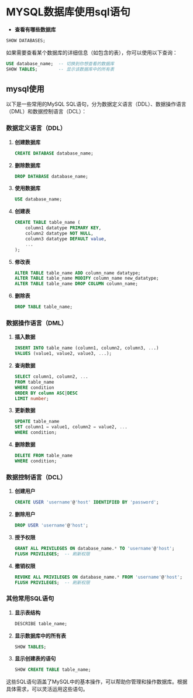 # MYSQL数据库使用sql语句

- **查看有哪些数据库**

```sql
SHOW DATABASES;
```

如果需要查看某个数据库的详细信息（如包含的表），你可以使用以下查询：

```sql
USE database_name;  -- 切换到你想查看的数据库
SHOW TABLES;        -- 显示该数据库中的所有表
```

## mysql使用

以下是一些常用的MySQL SQL语句，分为数据定义语言（DDL）、数据操作语言（DML）和数据控制语言（DCL）：

### 数据定义语言（DDL）

1. **创建数据库**

   ```sql
   CREATE DATABASE database_name;
   ```

2. **删除数据库**

   ```sql
   DROP DATABASE database_name;
   ```

3. **使用数据库**

   ```sql
   USE database_name;
   ```

4. **创建表**

   ```sql
   CREATE TABLE table_name (
       column1 datatype PRIMARY KEY,
       column2 datatype NOT NULL,
       column3 datatype DEFAULT value,
       ...
   );
   ```

5. **修改表**

   ```sql
   ALTER TABLE table_name ADD column_name datatype;
   ALTER TABLE table_name MODIFY column_name new_datatype;
   ALTER TABLE table_name DROP COLUMN column_name;
   ```

6. **删除表**

   ```sql
   DROP TABLE table_name;
   ```

### 数据操作语言（DML）

1. **插入数据**

   ```sql
   INSERT INTO table_name (column1, column2, column3, ...)
   VALUES (value1, value2, value3, ...);
   ```

2. **查询数据**

   ```sql
   SELECT column1, column2, ...
   FROM table_name
   WHERE condition
   ORDER BY column ASC|DESC
   LIMIT number;
   ```

3. **更新数据**

   ```sql
   UPDATE table_name
   SET column1 = value1, column2 = value2, ...
   WHERE condition;
   ```

4. **删除数据**

   ```sql
   DELETE FROM table_name
   WHERE condition;
   ```

### 数据控制语言（DCL）

1. **创建用户**

   ```sql
   CREATE USER 'username'@'host' IDENTIFIED BY 'password';
   ```

2. **删除用户**

   ```sql
   DROP USER 'username'@'host';
   ```

3. **授予权限**

   ```sql
   GRANT ALL PRIVILEGES ON database_name.* TO 'username'@'host';
   FLUSH PRIVILEGES;  -- 刷新权限
   ```

4. **撤销权限**

   ```sql
   REVOKE ALL PRIVILEGES ON database_name.* FROM 'username'@'host';
   FLUSH PRIVILEGES;  -- 刷新权限
   ```

### 其他常用SQL语句

1. **显示表结构**

   ```sql
   DESCRIBE table_name;
   ```

2. **显示数据库中的所有表**

   ```sql
   SHOW TABLES;
   ```

3. **显示创建表的语句**

   ```sql
   SHOW CREATE TABLE table_name;
   ```

这些SQL语句涵盖了MySQL中的基本操作，可以帮助你管理和操作数据库。根据具体需求，可以灵活运用这些语句。